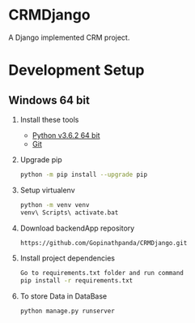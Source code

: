# CRMDjango
A Django implemented CRM project.

# Development Setup

## Windows 64 bit

1. Install these tools
    * [Python v3.6.2 64 bit](https://www.python.org/downloads/)
    * [Git](https://git-scm.com/download/win)


1. Upgrade pip

    ```bash
    python -m pip install --upgrade pip
    ```

1. Setup virtualenv

    ```bash
    python -m venv venv
    venv\ Scripts\ activate.bat
    ```


1. Download backendApp repository

    ```bash
    https://github.com/Gopinathpanda/CRMDjango.git
    ```

1. Install project dependencies

    ```bash
    Go to requirements.txt folder and run command
    pip install -r requirements.txt
    ```
1. To store Data in DataBase

     ```bash
    python manage.py runserver
    ```

